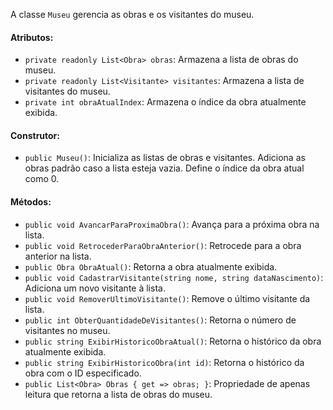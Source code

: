 A classe `Museu` gerencia as obras e os visitantes do museu.

#### Atributos:

- `private readonly List<Obra> obras`: Armazena a lista de obras do museu.
- `private readonly List<Visitante> visitantes`: Armazena a lista de visitantes do museu.
- `private int obraAtualIndex`: Armazena o índice da obra atualmente exibida.

#### Construtor:

- `public Museu()`: Inicializa as listas de obras e visitantes. Adiciona as obras padrão caso a lista esteja vazia. Define o índice da obra atual como 0.

#### Métodos:

- `public void AvancarParaProximaObra()`: Avança para a próxima obra na lista.
- `public void RetrocederParaObraAnterior()`: Retrocede para a obra anterior na lista.
- `public Obra ObraAtual()`: Retorna a obra atualmente exibida.
- `public void CadastrarVisitante(string nome, string dataNascimento)`: Adiciona um novo visitante à lista.
- `public void RemoverUltimoVisitante()`: Remove o último visitante da lista.
- `public int ObterQuantidadeDeVisitantes()`: Retorna o número de visitantes no museu.
- `public string ExibirHistoricoObraAtual()`: Retorna o histórico da obra atualmente exibida.
- `public string ExibirHistoricoObra(int id)`: Retorna o histórico da obra com o ID especificado.
- `public List<Obra> Obras { get => obras; }`: Propriedade de apenas leitura que retorna a lista de obras do museu.